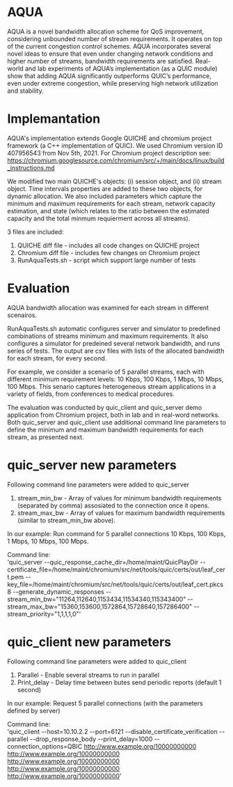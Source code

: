 # AQUA
AQUA is a novel bandwidth allocation scheme for QoS improvement, considering unbounded number of stream requirements. 
It operates on top of the current congestion control schemes.
AQUA incorporates several novel ideas to ensure that even under changing network conditions and higher number of streams, bandwidth requirements are satisfied. 
Real-world and lab experiments of AQUA’s implementation (as a QUIC module) show that adding AQUA significantly outperforms QUIC’s performance, even under
extreme congestion, while preserving high network utilization and stability.

# Implemantation
AQUA's implementation extends Google QUICHE and chromium project framework (a C++ implementation of QUIC).
We used Chromium version ID 407956543 from Nov 5th, 2021.
For Chromium project description see: https://chromium.googlesource.com/chromium/src/+/main/docs/linux/build_instructions.md

We modified two main QUICHE's objects: (i) session object, and (ii) stream object. 
Time intervals properties are added to these two objects, for dynamic allocation. 
We also included parameters which capture the minimum and maximum requirements for each stream, network capacity estimation, and state (which relates to the ratio between the estimated capacity and the total minmum requierment across all streams).

3 files are included:
1. QUICHE diff file   - includes all code changes on QUICHE project
2. Chromium diff file - includes few changes on Chromium project
3. RunAquaTests.sh    - script which support large number of tests

# Evaluation
AQUA bandwidth allocation was examined for each stream in different scenairos.

RunAquaTests.sh automatic configures server and simulator to predefined combinations of streams minimum and maximum requirements.
It also configures a simulator for predeined several network bandwidth, and runs series of tests.
The output are csv files with lists of the allocated bandwidth for each stream, for every second.

For example, we consider a scenario of 5 parallel streams, each with different minimum requirement levels:
10 Kbps, 100 Kbps, 1 Mbps, 10 Mbps, 100 Mbps. This senario captures heterogeneous stream applications in a variety of
fields, from conferences to medical procedures. 

The evaluation was conducted by quic_client and quic_server demo application from Chromium project, both in lab and in real-word networks.
Both quic_server and quic_client use additional command line parameters to define the minimum and maximum bandwidth requirements for each stream, as presented next.

# quic_server new parameters
Following command line parameters were added to quic_server
1. stream_min_bw - Array of values for minimum bandwidth requirements (separated by comma) assosiated to the connection once it opens.
2. stream_max_bw - Array of values for maximum bandwidth requirements (similar to stream_min_bw above).

In our example: Run command for 5 parallel connections 10 Kbps, 100 Kbps, 1 Mbps, 10 Mbps, 100 Mbps.

Command line:    
'quic_server --quic_response_cache_dir=/home/maint/QuicPlayDir
        --certificate_file=/home/maint/chromium/src/net/tools/quic/certs/out/leaf_cert.pem --key_file=/home/maint/chromium/src/net/tools/quic/certs/out/leaf_cert.pkcs8
        --generate_dynamic_responses --stream_min_bw="11264,112640,1153434,11534340,115343400" --stream_max_bw="15360,153600,1572864,15728640,157286400"
 		     --stream_priority="1,1,1,1,0"'
    
# quic_client new parameters
Following command line parameters were added to quic_client
1. Parallel - Enable several streams to run in parallel
2. Print_delay - Delay time between butes send periodic reports (default 1 second)

In our example:  Request 5 parallel connections (with the parameters defined by server)

Command line:      
'quic_client --host=10.10.2.2 --port=6121 --disable_certificate_verification --parallel --drop_response_body --print_delay=1000 --connection_options=QBIC
    http://www.example.org/10000000000 http://www.example.org/10000000000 http://www.example.org/10000000000
    http://www.example.org/10000000000 http://www.example.org/10000000000'
    
